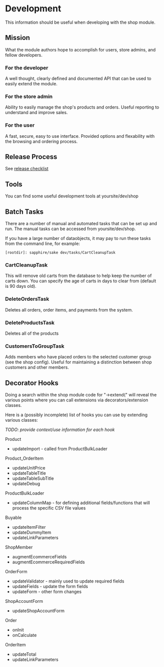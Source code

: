 # Development

This information should be useful when developing with the shop module.

## Mission
What the module authors hope to accomplish for users, store admins, and fellow developers.

### For the developer

A well thought, clearly defined and documented API that can be used to easily extend the module.

### For the store admin

Ability to easily manage the shop's products and orders. Useful reporting to understand and
improve sales.

### For the user

A fast, secure, easy to use interface. Provided options and flexability with the browsing and
ordering process.

## Release Process

See [release checklist](https://github.com/burnbright/silverstripe-shop/wiki/Release-Checklist)

## Tools

You can find some useful development tools at yoursite/dev/shop

## Batch Tasks

There are a number of manual and automated tasks that can be set up and run. The manual tasks can be 
accessed from yoursite/dev/shop.

If you have a large number of dataobjects, it may pay to run these tasks from the command line, for example:

    [rootdir]: sapphire/sake dev/tasks/CartCleanupTask

### CartCleanupTask

This will remove old carts from the database to help keep the number of carts down. You can specify the age of carts
in days to clear from (default is 90 days old). 

### DeleteOrdersTask

Deletes all orders, order items, and payments from the system.

### DeleteProductsTask

Deletes all of the products

### CustomersToGroupTask

Adds members who have placed orders to the selected customer group (see the shop config). Useful for maintaining a
distinction between shop customers and other members.

## Decorator Hooks

Doing a search within the shop module code for "->extend(" will reveal the various points where you can call extensions
via decorators/extension classes.

Here is a (possibly incomplete) list of hooks you can use by extending various classes:

*TODO: provide context/use information for each hook*

Product

 - updateImport - called from ProductBulkLoader

Product_OrderItem

 - updateUnitPrice
 - updateTableTitle
 - updateTableSubTitle
 - updateDebug

ProductBulkLoader

 - updateColumnMap - for defining additional fields/functions that will process the specific CSV file values

Buyable

 - updateItemFilter
 - updateDummyItem
 - updateLinkParameters

ShopMember

 - augmentEcommerceFields
 - augmentEcommerceRequiredFields

OrderForm

 - updateValidator - mainly used to update required fields
 - updateFields - update the form fields
 - updateForm - other form changes

ShopAccountForm

 - updateShopAccountForm

Order

 - onInit
 - onCalculate

OrderItem

 - updateTotal
 - updateLinkParameters